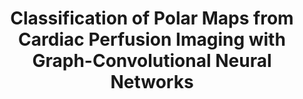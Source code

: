 ---
title: "Classification of Polar Maps from Cardiac Perfusion Imaging with Graph-Convolutional Neural Networks"
collection: publications
permalink: /publication/2019-spier2019classification
year: 2019
venue: 'Scientific reports'
authors: 'Spier, Nathalia and Nekolla, Stephan and Rupprecht, Christian and Mustafa, Mona and Navab, Nassir and Baust, Maximilian'
paperurl: 'https://www.nature.com/articles/s41598-019-43951-8'
bibtex: "@article{spier2019classification,\n    author = \"Spier, Nathalia and Nekolla, Stephan and Rupprecht, Christian and Mustafa, Mona and Navab, Nassir and Baust, Maximilian\",\n    title = \"Classification of Polar Maps from Cardiac Perfusion Imaging with Graph-Convolutional Neural Networks\",\n    journal = \"Scientific reports\",\n    volume = \"9\",\n    number = \"1\",\n    pages = \"7569\",\n    year = \"2019\",\n    publisher = \"Nature Publishing Group\"\n}\n"
---